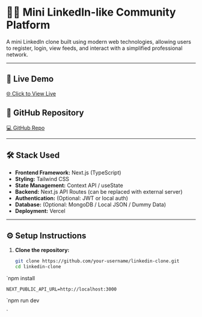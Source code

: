 # 🧑‍💼 Mini LinkedIn-like Community Platform

A mini LinkedIn clone built using modern web technologies, allowing users to register, login, view feeds, and interact with a simplified professional network.

---

## 🔗 Live Demo

[🌐 Click to View Live](https://your-deployment-url.vercel.app)

## 📂 GitHub Repository

[💻 GitHub Repo](https://github.com/your-username/linkedin-clone)

---

## 🛠 Stack Used

- **Frontend Framework:** Next.js (TypeScript)
- **Styling:** Tailwind CSS
- **State Management:** Context API / useState
- **Backend:** Next.js API Routes (can be replaced with external server)
- **Authentication:** (Optional: JWT or local auth)
- **Database:** (Optional: MongoDB / Local JSON / Dummy Data)
- **Deployment:** Vercel

---

## ⚙️ Setup Instructions

1. **Clone the repository:**
   ```bash
   git clone https://github.com/your-username/linkedin-clone.git
   cd linkedin-clone

`npm install


`NEXT_PUBLIC_API_URL=http://localhost:3000
`

`npm run dev

`